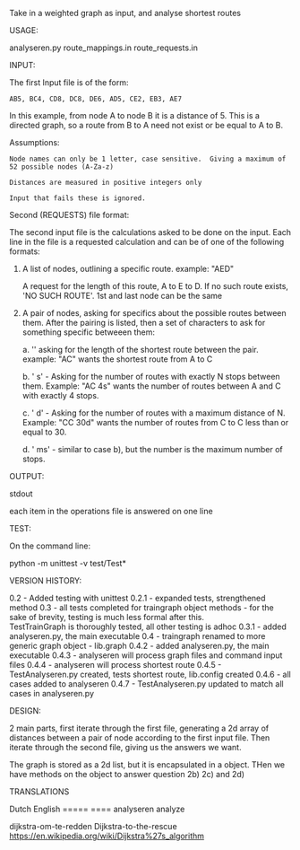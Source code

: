 Take in a weighted graph as input, and analyse shortest routes

USAGE:

analyseren.py route_mappings.in route_requests.in


INPUT:

The first Input file is of the form:

	AB5, BC4, CD8, DC8, DE6, AD5, CE2, EB3, AE7

In this example, from node A to node B it is a distance of 5.  This is a directed graph, so a route from B to A need not exist or be equal to A to B.

Assumptions: 

	Node names can only be 1 letter, case sensitive.  Giving a maximum of 52 possible nodes (A-Za-z)

	Distances are measured in positive integers only

	Input that fails these is ignored.

Second (REQUESTS) file format:

The second input file is the calculations asked to be done on the input.  Each line in the file is a requested calculation and can be of one of the following 
formats:

1.  A list of nodes, outlining a specific route.  example: "AED"
	
	A request for the length of this route, A to E to D.  If no such route exists, 'NO SUCH ROUTE'.  1st and last node can be the same

2.  A pair of nodes, asking for specifics about the possible routes between them.  After the pairing is listed, 
    then a set of characters to ask for something specific betweeen them:

	a.  '<noting>' asking for the length of the shortest route between the pair.  example: "AC" wants the shortest route from A to C

	b.  ' <number>s' - Asking for the number of routes with exactly N stops between them.  Example: "AC 4s" wants the number of routes between
		A and C with exactly 4 stops.

	c.  ' <number>d' - Asking for the number of routes with a maximum distance of N.  Example: "CC 30d" wants the number of routes from C to C less than
		or equal to 30.

	d.  ' <number>ms' - similar to case b), but the number is the maximum number of stops.

OUTPUT:

stdout	

each item in the operations file is answered on one line

TEST:

On the command line: 

python -m unittest -v  test/Test*


VERSION HISTORY:

0.2 	- Added testing with unittest
0.2.1 	- expanded tests, strengthened method
0.3	- all tests completed for traingraph object methods - for the sake of brevity, testing is much less formal after this.  
					TestTrainGraph is thoroughly tested, all other testing is adhoc
0.3.1	- added analyseren.py, the main executable
0.4	- traingraph renamed to more generic graph object - lib.graph
0.4.2	- added analyseren.py, the main executable
0.4.3	- analyseren will process graph files and command input files
0.4.4	- analyseren will process shortest route 
0.4.5	- TestAnalyseren.py created, tests shortest route, lib.config created
0.4.6	- all cases added to analyseren
0.4.7	- TestAnalyseren.py updated to match all cases in analyseren.py

DESIGN:

2 main parts, first iterate through the first file, generating a 2d array of distances between a pair of node according to the first input file.  Then
iterate through the second file, giving us the answers we want.

The graph is stored as a 2d list, but it is encapsulated in a object.  THen we have methods on the object to answer question 2b) 2c) and 2d)


TRANSLATIONS

Dutch							English
=====							====
analyseren				 		analyze

dijkstra-om-te-redden 			Dijkstra-to-the-rescue
								https://en.wikipedia.org/wiki/Dijkstra%27s_algorithm
							

